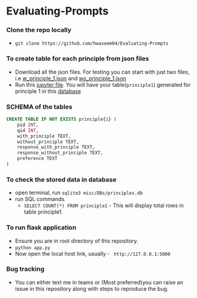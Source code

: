 # Evaluating-Prompts

### Clone the repo locally
- `git clone https://github.com/hwaseem04/Evaluating-Prompts`

### To create table for each principle from json files
- Download all the json files. For testing you can start with just two files, i.e [w_principle_1.json](misc/json_files/w_principle_1.json) and [wo_principle_1.json](misc/json_files/wo_principle_1.json)
- Run this [jupyter file](misc/create_db.ipynb). You will have your table(`principle1`) generated for principle 1 in this [database](misc/DBs/principles.db)


### SCHEMA of the tables
```SQL
CREATE TABLE IF NOT EXISTS principle{i} (
    pid INT,
    qid INT,
    with_principle TEXT,
    without_principle TEXT,
    response_with_principle TEXT,
    response_without_principle TEXT,
    preference TEXT
)
```

### To check the stored data in database
- open terminal, run `sqlite3 misc/DBs/principles.db`
- run SQL commands. 
    - `SELECT COUNT(*) FROM principle1` - This will display total rows in table principle1.

### To run flask application
- Ensure you are in root directory of this repository.
- `python app.py`
- Now open the local host link, usually - ` http://127.0.0.1:5000`

### Bug tracking
- You can either text me in teams or (Most preferred)you can raise an issue in this repository along with steps to reproduce the bug. 